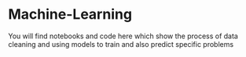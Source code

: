 # Machine-Learning

You will find notebooks and code here which show the process of data cleaning and using models to train and also predict specific problems
